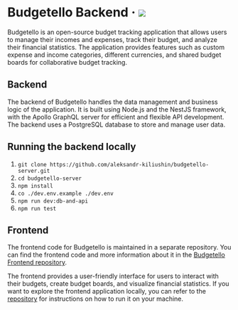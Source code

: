 # Budgetello Backend &middot; <img src="https://github.com/aleksandr-kiliushin/budgetello-server/workflows/TypeScript checks, build and tests/badge.svg?branch=master" />

Budgetello is an open-source budget tracking application that allows users to manage their incomes and expenses, track their budget, and analyze their financial statistics. The application provides features such as custom expense and income categories, different currencies, and shared budget boards for collaborative budget tracking.

## Backend

The backend of Budgetello handles the data management and business logic of the application. It is built using Node.js and the NestJS framework, with the Apollo GraphQL server for efficient and flexible API development. The backend uses a PostgreSQL database to store and manage user data.

## Running the backend locally

1. `git clone https://github.com/aleksandr-kiliushin/budgetello-server.git`
1. `cd budgetello-server`
1. `npm install`
1. `co ./dev.env.example ./dev.env`
1. `npm run dev:db-and-api`
1. `npm run test`

## Frontend

The frontend code for Budgetello is maintained in a separate repository. You can find the frontend code and more information about it in the [Budgetello Frontend repository](https://github.com/aleksandr-kiliushin/budgetello-frontend).

The frontend provides a user-friendly interface for users to interact with their budgets, create budget boards, and visualize financial statistics. If you want to explore the frontend application locally, you can refer to the [repository](https://github.com/aleksandr-kiliushin/budgetello-frontend) for instructions on how to run it on your machine.
